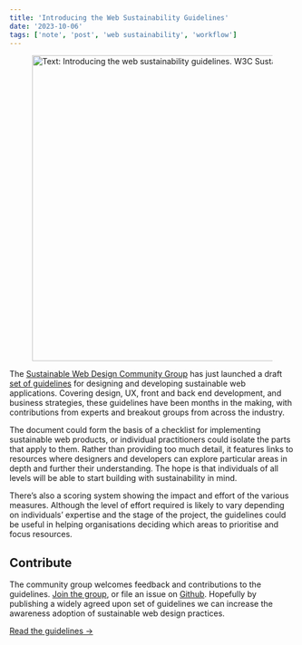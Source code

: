 ```yaml
---
title: 'Introducing the Web Sustainability Guidelines'
date: '2023-10-06'
tags: ['note', 'post', 'web sustainability', 'workflow']
---
```


<figure>
  <img src="/introducing-the-web-sustainability-guidelines.png" alt="Text: Introducing the web sustainability guidelines. W3C Sustainable Web Design (SustyWeb) Comminity Group" width="960" height="540">
</figure>

The [Sustainable Web Design Community Group](https://www.w3.org/community/sustyweb/) has just launched a draft [set of guidelines](https://w3c.github.io/sustyweb/) for designing and developing sustainable web applications. Covering design, UX, front and back end development, and business strategies, these guidelines have been months in the making, with contributions from experts and breakout groups from across the industry.

The document could form the basis of a checklist for implementing sustainable web products, or individual practitioners could isolate the parts that apply to them. Rather than providing too much detail, it features links to resources where designers and developers can explore particular areas in depth and further their understanding. The hope is that individuals of all levels will be able to start building with sustainability in mind.

There’s also a scoring system showing the impact and effort of the various measures. Although the level of effort required is likely to vary depending on individuals’ expertise and the stage of the project, the guidelines could be useful in helping organisations deciding which areas to prioritise and focus resources.

## Contribute

The community group welcomes feedback and contributions to the guidelines. [Join the group](https://www.w3.org/community/sustyweb/), or file an issue on [Github](https://github.com/w3c/sustyweb/). Hopefully by publishing a widely agreed upon set of guidelines we can increase the awareness adoption of sustainable web design practices.

[Read the guidelines →](https://w3c.github.io/sustyweb/)
